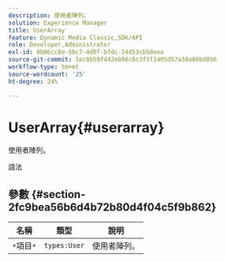 ```yaml
---
description: 使用者陣列。
solution: Experience Manager
title: UserArray
feature: Dynamic Media Classic,SDK/API
role: Developer,Administrator
exl-id: 0b06cc8e-5bc7-4d0f-bfdc-24d53cb5deea
source-git-commit: 1ec8b59f442eb96c6c3f5f1405d57a38a86bd056
workflow-type: tm+mt
source-wordcount: '25'
ht-degree: 24%

---
```


# UserArray{#userarray}

使用者陣列。

語法

## 參數 {#section-2fc9bea56b6d4b72b80d4f04c5f9b862}

| 名稱 | 類型 | 說明 |
|---|---|---|
| `*`項目`*` | `types:User` | 使用者陣列。 |
